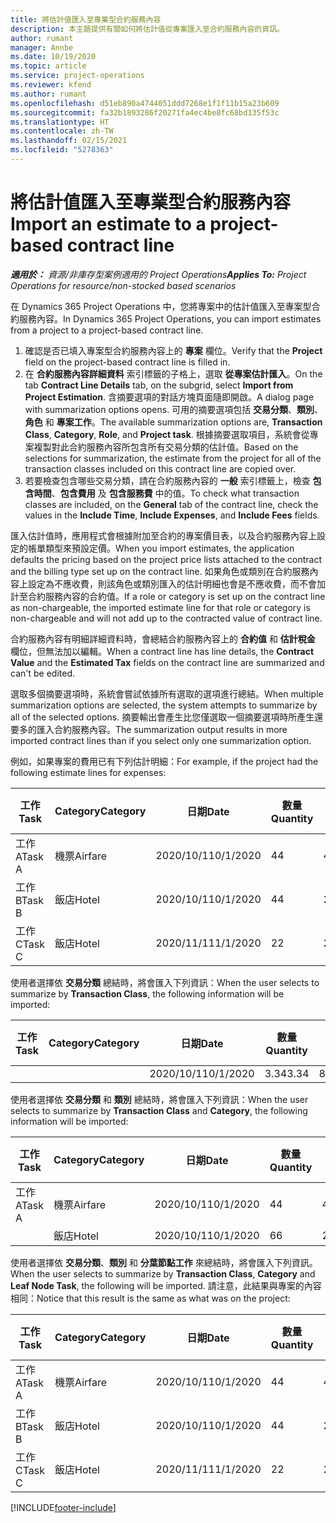 ```yaml
---
title: 將估計值匯入至專業型合約服務內容
description: 本主題提供有關如何將估計值從專案匯入至合約服務內容的資訊。
author: rumant
manager: Annbe
ms.date: 10/19/2020
ms.topic: article
ms.service: project-operations
ms.reviewer: kfend
ms.author: rumant
ms.openlocfilehash: d51eb890a4744051ddd7268e1f1f11b15a23b609
ms.sourcegitcommit: fa32b1893286f20271fa4ec4be8fc68bd135f53c
ms.translationtype: HT
ms.contentlocale: zh-TW
ms.lasthandoff: 02/15/2021
ms.locfileid: "5278363"
---
```

# <a name="import-an-estimate-to-a-project-based-contract-line"></a><span data-ttu-id="14704-103">將估計值匯入至專業型合約服務內容</span><span class="sxs-lookup"><span data-stu-id="14704-103">Import an estimate to a project-based contract line</span></span>

<span data-ttu-id="14704-104">_**適用於：** 資源/非庫存型案例適用的 Project Operations_</span><span class="sxs-lookup"><span data-stu-id="14704-104">_**Applies To:** Project Operations for resource/non-stocked based scenarios_</span></span>

<span data-ttu-id="14704-105">在 Dynamics 365 Project Operations 中，您將專案中的估計值匯入至專案型合約服務內容。</span><span class="sxs-lookup"><span data-stu-id="14704-105">In Dynamics 365 Project Operations, you can import estimates from a project to a project-based contract line.</span></span>

1. <span data-ttu-id="14704-106">確認是否已填入專案型合約服務內容上的 **專案** 欄位。</span><span class="sxs-lookup"><span data-stu-id="14704-106">Verify that the **Project** field on the project-based contract line is filled in.</span></span>
2. <span data-ttu-id="14704-107">在 **合約服務內容詳細資料** 索引標籤的子格上，選取 **從專案估計匯入**。</span><span class="sxs-lookup"><span data-stu-id="14704-107">On the tab **Contract Line Details** tab, on the subgrid, select **Import from Project Estimation**.</span></span> <span data-ttu-id="14704-108">含摘要選項的對話方塊頁面隨即開啟。</span><span class="sxs-lookup"><span data-stu-id="14704-108">A dialog page with summarization options opens.</span></span> <span data-ttu-id="14704-109">可用的摘要選項包括 **交易分類**、**類別**、**角色** 和 **專案工作**。</span><span class="sxs-lookup"><span data-stu-id="14704-109">The available summarization options are, **Transaction Class**, **Category**, **Role**, and **Project task**.</span></span> <span data-ttu-id="14704-110">根據摘要選取項目，系統會從專案複製對此合約服務內容所包含所有交易分類的估計值。</span><span class="sxs-lookup"><span data-stu-id="14704-110">Based on the selections for summarization, the estimate from the project for all of the transaction classes included on this contract line are copied over.</span></span> 
3. <span data-ttu-id="14704-111">若要檢查包含哪些交易分類，請在合約服務內容的 **一般** 索引標籤上，檢查 **包含時間**、**包含費用** 及 **包含服務費** 中的值。</span><span class="sxs-lookup"><span data-stu-id="14704-111">To check what transaction classes are included, on the **General** tab of the contract line, check the values in the **Include Time**, **Include Expenses**, and **Include Fees** fields.</span></span>

<span data-ttu-id="14704-112">匯入估計值時，應用程式會根據附加至合約的專案價目表，以及合約服務內容上設定的帳單類型來預設定價。</span><span class="sxs-lookup"><span data-stu-id="14704-112">When you import estimates, the application defaults the pricing based on the project price lists attached to the contract and the billing type set up on the contract line.</span></span> <span data-ttu-id="14704-113">如果角色或類別在合約服務內容上設定為不應收費，則該角色或類別匯入的估計明細也會是不應收費，而不會加計至合約服務內容的合約值。</span><span class="sxs-lookup"><span data-stu-id="14704-113">If a role or category is set up on the contract line as non-chargeable, the imported estimate line for that role or category is non-chargeable and will not add up to the contracted value of contract line.</span></span>

<span data-ttu-id="14704-114">合約服務內容有明細詳細資料時，會總結合約服務內容上的 **合約值** 和 **估計稅金** 欄位，但無法加以編輯。</span><span class="sxs-lookup"><span data-stu-id="14704-114">When a contract line has line details, the **Contract Value** and the **Estimated Tax** fields on the contract line are summarized and can't be edited.</span></span>

<span data-ttu-id="14704-115">選取多個摘要選項時，系統會嘗試依據所有選取的選項進行總結。</span><span class="sxs-lookup"><span data-stu-id="14704-115">When multiple summarization options are selected, the system attempts to summarize by all of the selected options.</span></span> <span data-ttu-id="14704-116">摘要輸出會產生比您僅選取一個摘要選項時所產生還要多的匯入合約服務內容。</span><span class="sxs-lookup"><span data-stu-id="14704-116">The summarization output results in more imported contract lines than if you select only one summarization option.</span></span>

<span data-ttu-id="14704-117">例如，如果專案的費用已有下列估計明細：</span><span class="sxs-lookup"><span data-stu-id="14704-117">For example, if the project had the following estimate lines for expenses:</span></span>

| <span data-ttu-id="14704-118">工作​​</span><span class="sxs-lookup"><span data-stu-id="14704-118">Task</span></span> | <span data-ttu-id="14704-119">Category</span><span class="sxs-lookup"><span data-stu-id="14704-119">Category</span></span> | <span data-ttu-id="14704-120">日期</span><span class="sxs-lookup"><span data-stu-id="14704-120">Date</span></span> | <span data-ttu-id="14704-121">數量</span><span class="sxs-lookup"><span data-stu-id="14704-121">Quantity</span></span> | <span data-ttu-id="14704-122">單價</span><span class="sxs-lookup"><span data-stu-id="14704-122">Unit price</span></span> | <span data-ttu-id="14704-123">總數</span><span class="sxs-lookup"><span data-stu-id="14704-123">Amount</span></span> |
| --- | --- | --- | --- | --- | --- |
| <span data-ttu-id="14704-124">工作 A</span><span class="sxs-lookup"><span data-stu-id="14704-124">Task A</span></span> | <span data-ttu-id="14704-125">機票</span><span class="sxs-lookup"><span data-stu-id="14704-125">Airfare</span></span> | <span data-ttu-id="14704-126">2020/10/1</span><span class="sxs-lookup"><span data-stu-id="14704-126">10/1/2020</span></span> | <span data-ttu-id="14704-127">4</span><span class="sxs-lookup"><span data-stu-id="14704-127">4</span></span> | <span data-ttu-id="14704-128">400</span><span class="sxs-lookup"><span data-stu-id="14704-128">400</span></span> | <span data-ttu-id="14704-129">1600</span><span class="sxs-lookup"><span data-stu-id="14704-129">1600</span></span> |
| <span data-ttu-id="14704-130">工作 B</span><span class="sxs-lookup"><span data-stu-id="14704-130">Task B</span></span> | <span data-ttu-id="14704-131">飯店</span><span class="sxs-lookup"><span data-stu-id="14704-131">Hotel</span></span> | <span data-ttu-id="14704-132">2020/10/1</span><span class="sxs-lookup"><span data-stu-id="14704-132">10/1/2020</span></span> | <span data-ttu-id="14704-133">4</span><span class="sxs-lookup"><span data-stu-id="14704-133">4</span></span> | <span data-ttu-id="14704-134">200</span><span class="sxs-lookup"><span data-stu-id="14704-134">200</span></span> | <span data-ttu-id="14704-135">800</span><span class="sxs-lookup"><span data-stu-id="14704-135">800</span></span> |
| <span data-ttu-id="14704-136">工作 C</span><span class="sxs-lookup"><span data-stu-id="14704-136">Task C</span></span> | <span data-ttu-id="14704-137">飯店</span><span class="sxs-lookup"><span data-stu-id="14704-137">Hotel</span></span> | <span data-ttu-id="14704-138">2020/11/1</span><span class="sxs-lookup"><span data-stu-id="14704-138">11/1/2020</span></span> | <span data-ttu-id="14704-139">2</span><span class="sxs-lookup"><span data-stu-id="14704-139">2</span></span> | <span data-ttu-id="14704-140">200</span><span class="sxs-lookup"><span data-stu-id="14704-140">200</span></span> | <span data-ttu-id="14704-141">400</span><span class="sxs-lookup"><span data-stu-id="14704-141">400</span></span> |

<span data-ttu-id="14704-142">使用者選擇依 **交易分類** 總結時，將會匯入下列資訊：</span><span class="sxs-lookup"><span data-stu-id="14704-142">When the user selects to summarize by **Transaction Class**, the following information will be imported:</span></span>

| <span data-ttu-id="14704-143">工作​​</span><span class="sxs-lookup"><span data-stu-id="14704-143">Task</span></span> | <span data-ttu-id="14704-144">Category</span><span class="sxs-lookup"><span data-stu-id="14704-144">Category</span></span> | <span data-ttu-id="14704-145">日期</span><span class="sxs-lookup"><span data-stu-id="14704-145">Date</span></span> | <span data-ttu-id="14704-146">數量</span><span class="sxs-lookup"><span data-stu-id="14704-146">Quantity</span></span> | <span data-ttu-id="14704-147">單價</span><span class="sxs-lookup"><span data-stu-id="14704-147">Unit price</span></span> | <span data-ttu-id="14704-148">總數</span><span class="sxs-lookup"><span data-stu-id="14704-148">Amount</span></span> |
| --- | --- | --- | --- | --- | --- |
| &nbsp;  | &nbsp;  | <span data-ttu-id="14704-149">2020/10/1</span><span class="sxs-lookup"><span data-stu-id="14704-149">10/1/2020</span></span> | <span data-ttu-id="14704-150">3.34</span><span class="sxs-lookup"><span data-stu-id="14704-150">3.34</span></span> | <span data-ttu-id="14704-151">840</span><span class="sxs-lookup"><span data-stu-id="14704-151">840</span></span> | <span data-ttu-id="14704-152">2800</span><span class="sxs-lookup"><span data-stu-id="14704-152">2800</span></span> |

<span data-ttu-id="14704-153">使用者選擇依 **交易分類** 和 **類別** 總結時，將會匯入下列資訊：</span><span class="sxs-lookup"><span data-stu-id="14704-153">When the user selects to summarize by **Transaction Class** and **Category**, the following information will be imported:</span></span>

| <span data-ttu-id="14704-154">工作​​</span><span class="sxs-lookup"><span data-stu-id="14704-154">Task</span></span> | <span data-ttu-id="14704-155">Category</span><span class="sxs-lookup"><span data-stu-id="14704-155">Category</span></span> | <span data-ttu-id="14704-156">日期</span><span class="sxs-lookup"><span data-stu-id="14704-156">Date</span></span> | <span data-ttu-id="14704-157">數量</span><span class="sxs-lookup"><span data-stu-id="14704-157">Quantity</span></span> | <span data-ttu-id="14704-158">單價</span><span class="sxs-lookup"><span data-stu-id="14704-158">Unit price</span></span> | <span data-ttu-id="14704-159">總數</span><span class="sxs-lookup"><span data-stu-id="14704-159">Amount</span></span> |
| --- | --- | --- | --- | --- | --- |
| <span data-ttu-id="14704-160">工作 A</span><span class="sxs-lookup"><span data-stu-id="14704-160">Task A</span></span> | <span data-ttu-id="14704-161">機票</span><span class="sxs-lookup"><span data-stu-id="14704-161">Airfare</span></span> | <span data-ttu-id="14704-162">2020/10/1</span><span class="sxs-lookup"><span data-stu-id="14704-162">10/1/2020</span></span> | <span data-ttu-id="14704-163">4</span><span class="sxs-lookup"><span data-stu-id="14704-163">4</span></span> | <span data-ttu-id="14704-164">400</span><span class="sxs-lookup"><span data-stu-id="14704-164">400</span></span> | <span data-ttu-id="14704-165">1600</span><span class="sxs-lookup"><span data-stu-id="14704-165">1600</span></span> |
| &nbsp;  | <span data-ttu-id="14704-166">飯店</span><span class="sxs-lookup"><span data-stu-id="14704-166">Hotel</span></span> | <span data-ttu-id="14704-167">2020/10/1</span><span class="sxs-lookup"><span data-stu-id="14704-167">10/1/2020</span></span> | <span data-ttu-id="14704-168">6</span><span class="sxs-lookup"><span data-stu-id="14704-168">6</span></span> | <span data-ttu-id="14704-169">200</span><span class="sxs-lookup"><span data-stu-id="14704-169">200</span></span> | <span data-ttu-id="14704-170">1200</span><span class="sxs-lookup"><span data-stu-id="14704-170">1200</span></span> |

<span data-ttu-id="14704-171">使用者選擇依 **交易分類**、**類別** 和 **分葉節點工作** 來總結時，將會匯入下列資訊。</span><span class="sxs-lookup"><span data-stu-id="14704-171">When the user selects to summarize by **Transaction Class**, **Category** and **Leaf Node Task**, the following will be imported.</span></span> <span data-ttu-id="14704-172">請注意，此結果與專案的內容相同：</span><span class="sxs-lookup"><span data-stu-id="14704-172">Notice that this result is the same as what was on the project:</span></span>

| <span data-ttu-id="14704-173">工作​​</span><span class="sxs-lookup"><span data-stu-id="14704-173">Task</span></span> | <span data-ttu-id="14704-174">Category</span><span class="sxs-lookup"><span data-stu-id="14704-174">Category</span></span> | <span data-ttu-id="14704-175">日期</span><span class="sxs-lookup"><span data-stu-id="14704-175">Date</span></span> | <span data-ttu-id="14704-176">數量</span><span class="sxs-lookup"><span data-stu-id="14704-176">Quantity</span></span> | <span data-ttu-id="14704-177">單價</span><span class="sxs-lookup"><span data-stu-id="14704-177">Unit price</span></span> | <span data-ttu-id="14704-178">總數</span><span class="sxs-lookup"><span data-stu-id="14704-178">Amount</span></span> |
| --- | --- | --- | --- | --- | --- |
| <span data-ttu-id="14704-179">工作 A</span><span class="sxs-lookup"><span data-stu-id="14704-179">Task A</span></span> | <span data-ttu-id="14704-180">機票</span><span class="sxs-lookup"><span data-stu-id="14704-180">Airfare</span></span> | <span data-ttu-id="14704-181">2020/10/1</span><span class="sxs-lookup"><span data-stu-id="14704-181">10/1/2020</span></span> | <span data-ttu-id="14704-182">4</span><span class="sxs-lookup"><span data-stu-id="14704-182">4</span></span> | <span data-ttu-id="14704-183">400</span><span class="sxs-lookup"><span data-stu-id="14704-183">400</span></span> | <span data-ttu-id="14704-184">1600</span><span class="sxs-lookup"><span data-stu-id="14704-184">1600</span></span> |
| <span data-ttu-id="14704-185">工作 B</span><span class="sxs-lookup"><span data-stu-id="14704-185">Task B</span></span> | <span data-ttu-id="14704-186">飯店</span><span class="sxs-lookup"><span data-stu-id="14704-186">Hotel</span></span> | <span data-ttu-id="14704-187">2020/10/1</span><span class="sxs-lookup"><span data-stu-id="14704-187">10/1/2020</span></span> | <span data-ttu-id="14704-188">4</span><span class="sxs-lookup"><span data-stu-id="14704-188">4</span></span> | <span data-ttu-id="14704-189">200</span><span class="sxs-lookup"><span data-stu-id="14704-189">200</span></span> | <span data-ttu-id="14704-190">800</span><span class="sxs-lookup"><span data-stu-id="14704-190">800</span></span> |
| <span data-ttu-id="14704-191">工作 C</span><span class="sxs-lookup"><span data-stu-id="14704-191">Task C</span></span> | <span data-ttu-id="14704-192">飯店</span><span class="sxs-lookup"><span data-stu-id="14704-192">Hotel</span></span> | <span data-ttu-id="14704-193">2020/11/1</span><span class="sxs-lookup"><span data-stu-id="14704-193">11/1/2020</span></span> | <span data-ttu-id="14704-194">2</span><span class="sxs-lookup"><span data-stu-id="14704-194">2</span></span> | <span data-ttu-id="14704-195">200</span><span class="sxs-lookup"><span data-stu-id="14704-195">200</span></span> | <span data-ttu-id="14704-196">400</span><span class="sxs-lookup"><span data-stu-id="14704-196">400</span></span> |


[!INCLUDE[footer-include](../includes/footer-banner.md)]